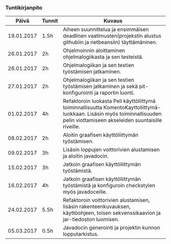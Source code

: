 ### Tuntikirjanpito
Päivä | Tunnit | Kuvaus
--------------- | ----- | ------
19.01.2017 | 1.5h | Aiheen suunnittelua ja ensimmäisen deadlinen vaatimusten(projekstin alustus githubiin ja netbeansiin) täyttämäninen.
26.01.2017 | 2h | Ohjelmoinnin aloittaminen ohjelmalogiikasta ja sen testeistä.
26.01.2017 | 2h | Ohjelmalogiikan ja sen testien työstämisen jatkaminen.
27.01.2017 | 2h | Ohjelmalogiikan ja sen testien työstämisen jatkaminen ja sekä pit-konfigurointi ja raportin luonti.
01.02.2017 | 4h | Refaktoroin luokasta Peli käyttöliittymä toiminnallisuutta KomentoKayttoliittymä-luokkaan. Lisäsin myös toiminnallisuuden pelin viottamiseen akseleiden suuntaisille riveille.
08.02.2017 | 2h | Aloitin graafisen käyttöliittymän työstämisen.
09.02.2017 | 3h | Lisäsin loppujen voittorivien alustamisen ja aloitin javadocin.
15.02.2017 | 3h | Jatkoin graafisen käyttöliittymän työstämistä.
16.02.2017 | 4h | Jatkoin graafisen käyttöliittymän työstämistä ja konfiguroin checkstylen myös javadoceille.
24.02.2017 | 5.5h | Refaktoroin voittorivien alustamisen, lisäsin rakenteenkuvauksen, käyttöohjeen, toisen sekvenssikaavion ja jar-tiedoston luomisen.
05.03.2017 | 0.5h | Javadocin generointi ja projektin kunnon lopputarkistus.
